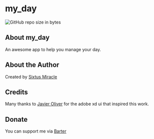 # my_day

![GitHub repo size in bytes](https://img.shields.io/github/repo-size/sixtusmiracle/my_day)

<!-- TODO: Take screenshots of the app and add it to the repo here  -->
<!-- ![Screenshot](https://raw.githubusercontent.com/sixtusmiracle/brew/main/screenshot1.png) -->
<!-- ![Screenshot](https://raw.githubusercontent.com/sixtusmiracle/brew/main/screenshot2.png) -->

## About my_day

An awesome app to help you manage your day.

<!-- TODO: ## Installation Add playstore and appstore links -->

## About the Author

Created by [Sixtus Miracle](https://github.com/sixtusmiracle)

## Credits
Many thanks to [Javier Oliver](https://dribbble.com/JAVIER88) for the adobe xd ui that inspired this work.

## Donate

You can support me via [Barter](https://barter.me/sixtusagbo)
